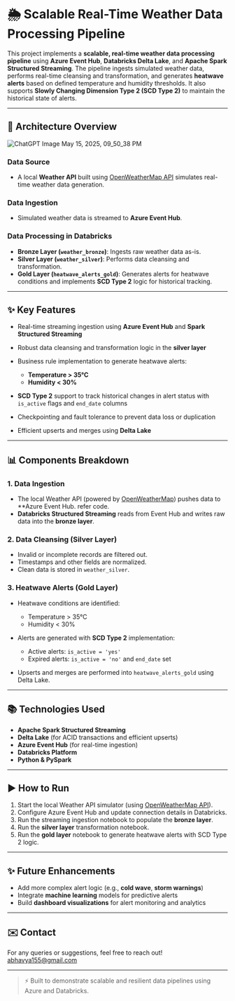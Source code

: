 # 🌦️ Scalable Real-Time Weather Data Processing Pipeline

This project implements a **scalable, real-time weather data processing pipeline** using **Azure Event Hub**, **Databricks Delta Lake**, and **Apache Spark Structured Streaming**. The pipeline ingests simulated weather data, performs real-time cleansing and transformation, and generates **heatwave alerts** based on defined temperature and humidity thresholds. It also supports **Slowly Changing Dimension Type 2 (SCD Type 2)** to maintain the historical state of alerts.

---

## 🔧 Architecture Overview


![ChatGPT Image May 15, 2025, 09_50_38 PM](https://github.com/user-attachments/assets/c6dd81ea-a8ee-4aed-a43e-9264d80bcf46)



### **Data Source**

* A local **Weather API** built using [OpenWeatherMap API](https://openweathermap.org/api) simulates real-time weather data generation.

### **Data Ingestion**

* Simulated weather data is streamed to **Azure Event Hub**.

### **Data Processing in Databricks**

* **Bronze Layer (`weather_bronze`)**: Ingests raw weather data as-is.
* **Silver Layer (`weather_silver`)**: Performs data cleansing and transformation.
* **Gold Layer (`heatwave_alerts_gold`)**: Generates alerts for heatwave conditions and implements **SCD Type 2** logic for historical tracking.

---

## ✨ Key Features

* Real-time streaming ingestion using **Azure Event Hub** and **Spark Structured Streaming**
* Robust data cleansing and transformation logic in the **silver layer**
* Business rule implementation to generate heatwave alerts:

  * **Temperature > 35°C**
  * **Humidity < 30%**
* **SCD Type 2** support to track historical changes in alert status with `is_active` flags and `end_date` columns
* Checkpointing and fault tolerance to prevent data loss or duplication
* Efficient upserts and merges using **Delta Lake**

---

## 📊 Components Breakdown

### 1. **Data Ingestion**

* The local Weather API (powered by [OpenWeatherMap](https://openweathermap.org/api)) pushes data to **Azure Event Hub.
     refer code.
* **Databricks Structured Streaming** reads from Event Hub and writes raw data into the **bronze layer**.

### 2. **Data Cleansing (Silver Layer)**

* Invalid or incomplete records are filtered out.
* Timestamps and other fields are normalized.
* Clean data is stored in `weather_silver`.

### 3. **Heatwave Alerts (Gold Layer)**

* Heatwave conditions are identified:

  * Temperature > 35°C
  * Humidity < 30%
* Alerts are generated with **SCD Type 2** implementation:

  * Active alerts: `is_active = 'yes'`
  * Expired alerts: `is_active = 'no'` and `end_date` set
* Upserts and merges are performed into `heatwave_alerts_gold` using Delta Lake.

---

## 📚 Technologies Used

* **Apache Spark Structured Streaming**
* **Delta Lake** (for ACID transactions and efficient upserts)
* **Azure Event Hub** (for real-time ingestion)
* **Databricks Platform**
* **Python & PySpark**

---

## ▶️ How to Run

1. Start the local Weather API simulator (using [OpenWeatherMap API](https://openweathermap.org/api)).
2. Configure Azure Event Hub and update connection details in Databricks.
3. Run the streaming ingestion notebook to populate the **bronze layer**.
4. Run the **silver layer** transformation notebook.
5. Run the **gold layer** notebook to generate heatwave alerts with SCD Type 2 logic.

---

## ✨ Future Enhancements

* Add more complex alert logic (e.g., **cold wave**, **storm warnings**)
* Integrate **machine learning** models for predictive alerts
* Build **dashboard visualizations** for alert monitoring and analytics

---

## ✉️ Contact

For any queries or suggestions, feel free to reach out! abhavya155@gmail.com

---

> ⚡ Built to demonstrate scalable and resilient data pipelines using Azure and Databricks.
